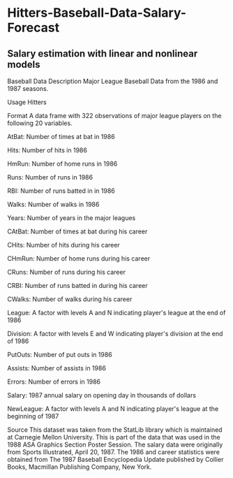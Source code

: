 # Hitters-Baseball-Data-Salary-Forecast
## Salary estimation with linear and nonlinear models
  Baseball Data
  Description
  Major League Baseball Data from the 1986 and 1987 seasons.

  Usage
  Hitters

  Format
  A data frame with 322 observations of major league players on the following 20 variables.

  AtBat: Number of times at bat in 1986

  Hits: Number of hits in 1986

  HmRun: Number of home runs in 1986

  Runs: Number of runs in 1986

  RBI: Number of runs batted in in 1986

  Walks: Number of walks in 1986

  Years: Number of years in the major leagues

  CAtBat: Number of times at bat during his career

  CHits: Number of hits during his career

  CHmRun: Number of home runs during his career

  CRuns: Number of runs during his career

  CRBI: Number of runs batted in during his career

  CWalks: Number of walks during his career

  League: A factor with levels A and N indicating player's league at the end of 1986

  Division: A factor with levels E and W indicating player's division at the end of 1986

  PutOuts: Number of put outs in 1986

  Assists: Number of assists in 1986

  Errors: Number of errors in 1986

  Salary: 1987 annual salary on opening day in thousands of dollars

  NewLeague: A factor with levels A and N indicating player's league at the beginning of 1987

  Source
  This dataset was taken from the StatLib library which is maintained at Carnegie Mellon University. This is part of the data that was used in the 1988 ASA Graphics Section Poster Session. The salary data were originally from Sports Illustrated, April 20, 1987. The 1986 and career statistics were obtained from The 1987 Baseball Encyclopedia Update published by Collier Books, Macmillan Publishing Company, New York.

